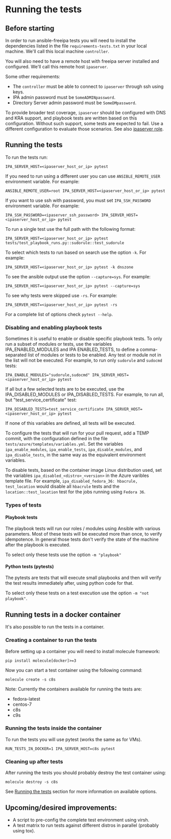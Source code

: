 # Running the tests

## Before starting

In order to run ansible-freeipa tests you will need to install the dependencies listed in the file `requirements-tests.txt` in your local machine. We'll call this local machine `controller`.

You will also need to have a remote host with freeipa server installed and configured. We'll call this remote host `ipaserver`.

Some other requirements:

 * The `controller` must be able to connect to `ipaserver` through ssh using keys.
 * IPA admin password must be `SomeADMINpassword`.
 * Directory Server admin password must be `SomeDMpassword`.

To provide broader test coverage, `ipaserver` should be configured with DNS and KRA support, and playbook tests are written based on this configuration. Without such support, some tests are expected to fail. Use a different configuration to evaluate those scenarios. See also [ipaserver role](../roles/ipaserver/README.md).

## Running the tests

To run the tests run:

```
IPA_SERVER_HOST=<ipaserver_host_or_ip> pytest
```

If you need to run using a different user you can use `ANSIBLE_REMOTE_USER`
environment variable. For example:

```
ANSIBLE_REMOTE_USER=root IPA_SERVER_HOST=<ipaserver_host_or_ip> pytest
```

If you want to use ssh with password, you must set `IPA_SSH_PASSWORD`
environment variable. For example:

```
IPA_SSH_PASSWORD=<ipaserver_ssh_password> IPA_SERVER_HOST=<ipaserver_host_or_ip> pytest
```


To run a single test use the full path with the following format:

```
IPA_SERVER_HOST=<ipaserver_host_or_ip> pytest tests/test_playbook_runs.py::sudorule::test_sudorule
```

To select which tests to run based on search use the option `-k`. For example:

```
IPA_SERVER_HOST=<ipaserver_host_or_ip> pytest -k dnszone
```

To see the ansible output use the option `--capture=sys`. For example:

```
IPA_SERVER_HOST=<ipaserver_host_or_ip> pytest --capture=sys
```

To see why tests were skipped use `-rs`. For example:

```
IPA_SERVER_HOST=<ipaserver_host_or_ip> pytest -rs
```

For a complete list of options check `pytest --help`.

### Disabling and enabling playbook tests

Sometimes it is useful to enable or disable specific playbook tests. To only run a subset of modules or tests, use the variables IPA_ENABLED_MODULES and IPA ENABLED_TESTS, to define a comma-separated list of modules or tests to be enabled. Any test or module not in the list will not be executed. For example, to run only `sudorule` and `sudocmd` tests:

```
IPA_ENABLE_MODULES="sudorule,sudocmd" IPA_SERVER_HOST=<ipaserver_host_or_ip> pytest
```

If all but a few selected tests are to be executed, use the IPA_DISABLED_MODULES or IPA_DISABLED_TESTS. For example, to run all, but "test_service_certificate" test:

```
IPA_DISABLED_TESTS=test_service_certificate IPA_SERVER_HOST=<ipaserver_host_or_ip> pytest
```

If none of this variables are defined, all tests will be executed.

To configure the tests that will run for your pull request, add a TEMP commit, with the configuration defined in the file `tests/azure/templates/variables.yml`. Set the variables `ipa_enable_modules`, `ipa_enable_tests`, `ipa_disable_modules`, and `ipa_disable_tests`, in the same way as the equivalent environment variables.

To disable tests, based on the container image Linux distribution used, set the variables `ipa_disabled_<distro>_<version>` in the Azure varibles template file. For example, `ipa_disabled_fedora_36: hbacrule, test_location` would disable all `hbacrule` tests and the `location::test_location` test for the jobs running using `Fedora 36`. 

### Types of tests

#### Playbook tests

The playbook tests will run our roles / modules using Ansible with various parameters. Most of these tests will be executed more than once, to verify idempotence. In  general those tests don't verify the state of the machine after the playbook is executed.

To select only these tests use the option `-m "playbook"`

#### Python tests (pytests)

The pytests are tests that will execute small playbooks and then will verify the test results immediately after, using python code for that.

To select only these tests on a test execution use the option `-m "not playbook"`.


## Running tests in a docker container

It's also possible to run the tests in a container.

### Creating a container to run the tests

Before setting up a container you will need to install molecule framework:

```
pip install molecule[docker]>=3
```

Now you can start a test container using the following command:
```
molecule create -s c8s
```

Note: Currently the containers available for running the tests are:
 * fedora-latest
 * centos-7
 * c8s
 * c9s

### Running the tests inside the container

To run the tests you will use pytest (works the same as for VMs).

```
RUN_TESTS_IN_DOCKER=1 IPA_SERVER_HOST=c8s pytest
```

### Cleaning up after tests

After running the tests you should probably destroy the test container using:

```
molecule destroy -s c8s
```

See [Running the tests](#running-the-tests) section for more information on available options.


## Upcoming/desired improvements:

* A script to pre-config the complete test environment using virsh.
* A test matrix to run tests against different distros in parallel (probably using tox).
